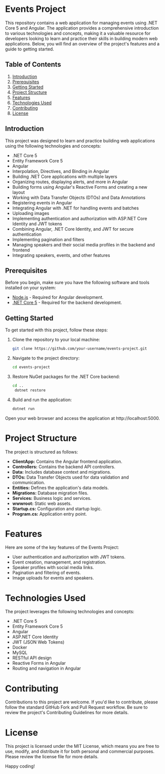 # Events Project

This repository contains a web application for managing events using .NET Core 5 and Angular. The application provides a comprehensive introduction to various technologies and concepts, making it a valuable resource for developers looking to learn and practice their skills in building modern web applications. Below, you will find an overview of the project's features and a guide to getting started.

## Table of Contents

1. [Introduction](#introduction)
2. [Prerequisites](#prerequisites)
3. [Getting Started](#getting-started)
4. [Project Structure](#project-structure)
5. [Features](#features)
6. [Technologies Used](#technologies-used)
7. [Contributing](#contributing)
8. [License](#license)

## Introduction

This project was designed to learn and practice building web applications using the following technologies and concepts:

- .NET Core 5
- Entity Framework Core 5
- Angular
- Interpolation, Directives, and Binding in Angular
- Building .NET Core applications with multiple layers
- Organizing routes, displaying alerts, and more in Angular
- Building forms using Angular's Reactive Forms and creating a new layout
- Working with Data Transfer Objects (DTOs) and Data Annotations
- Registering events in Angular
- Integrating Angular with .NET for handling events and batches
- Uploading images
- Implementing authentication and authorization with ASP.NET Core Identity and JWT tokens
- Combining Angular, .NET Core Identity, and JWT for secure authentication
- Implementing pagination and filters
- Managing speakers and their social media profiles in the backend and frontend
- Integrating speakers, events, and other features

## Prerequisites

Before you begin, make sure you have the following software and tools installed on your system:

- [Node.js](https://nodejs.org/) - Required for Angular development.
- [.NET Core 5](https://dotnet.microsoft.com/download/dotnet/5.0) - Required for the backend development.

## Getting Started

To get started with this project, follow these steps:

1. Clone the repository to your local machine:

   ```bash
   git clone https://github.com/your-username/events-project.git

2. Navigate to the project directory:

   ```bash
   cd events-project

3. Restore NuGet packages for the .NET Core backend:

   ```bash
   cd ..
    dotnet restore

4. Build and run the application:

   ```bash
   dotnet run


Open your web browser and access the application at http://localhost:5000.


# Project Structure

The project is structured as follows:

- **ClientApp:** Contains the Angular frontend application.
- **Controllers:** Contains the backend API controllers.
- **Data:** Includes database context and migrations.
- **DTOs:** Data Transfer Objects used for data validation and communication.
- **Entities:** Defines the application's data models.
- **Migrations:** Database migration files.
- **Services:** Business logic and services.
- **wwwroot:** Static web assets.
- **Startup.cs:** Configuration and startup logic.
- **Program.cs:** Application entry point.

# Features

Here are some of the key features of the Events Project:

- User authentication and authorization with JWT tokens.
- Event creation, management, and registration.
- Speaker profiles with social media links.
- Pagination and filtering of events.
- Image uploads for events and speakers.

# Technologies Used

The project leverages the following technologies and concepts:

- .NET Core 5
- Entity Framework Core 5
- Angular
- ASP.NET Core Identity
- JWT (JSON Web Tokens)
- Docker
- MySQL
- RESTful API design
- Reactive Forms in Angular
- Routing and navigation in Angular

# Contributing

Contributions to this project are welcome. If you'd like to contribute, please follow the standard GitHub Fork and Pull Request workflow. Be sure to review the project's Contributing Guidelines for more details.

# License

This project is licensed under the MIT License, which means you are free to use, modify, and distribute it for both personal and commercial purposes. Please review the license file for more details.

Happy coding!

